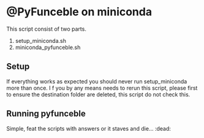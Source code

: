 # @PyFunceble on miniconda
This script consist of two parts.
1. setup_miniconda.sh
1. miniconda_pyfunceble.sh

## Setup
If everything works as expected you should never run setup_miniconda more than once.
I f you by any means needs to rerun this script, please first to ensure the destination
folder are deleted, this script do not check this.

## Running pyfunceble
Simple, feat the scripts with answers or it staves and die... :dead:
